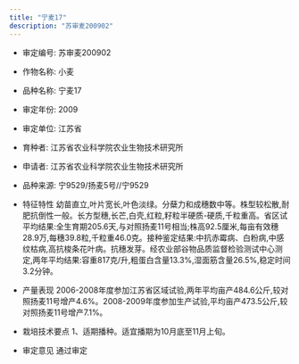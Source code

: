```yaml
---
title: "宁麦17"
description: "苏审麦200902"
---
```

* 审定编号:  苏审麦200902

*  作物名称:  小麦

*  品种名称:  宁麦17

*  审定年份:  2009

*  审定单位:  江苏省

* 育种者:  江苏省农业科学院农业生物技术研究所

*  申请者:  江苏省农业科学院农业生物技术研究所

*  品种来源:  宁9529/扬麦5号//宁9529

*  特征特性
幼苗直立,叶片宽长,叶色淡绿。分蘖力和成穗数中等。株型较松散,耐肥抗倒性一般。长方型穗,长芒,白壳,红粒,籽粒半硬质-硬质,千粒重高。省区试平均结果:全生育期205.6天,与对照扬麦11号相当;株高92.5厘米,每亩有效穗28.9万,每穗39.8粒,千粒重46.0克。接种鉴定结果:中抗赤霉病、白粉病,中感纹枯病,高抗梭条花叶病。抗穗发芽。经农业部谷物品质监督检验测试中心测定,两年平均结果:容重817克/升,粗蛋白含量13.3%,湿面筋含量26.5%,稳定时间3.2分钟。

*  产量表现
2006-2008年度参加江苏省区域试验,两年平均亩产484.6公斤,较对照扬麦11号增产4.6%。2008-2009年度参加生产试验,平均亩产473.5公斤,较对照扬麦11号增产7.1%。

*  栽培技术要点
1、适期播种。适宜播期为10月底至11月上旬。

*  审定意见
通过审定
